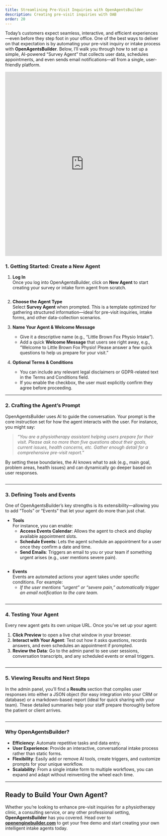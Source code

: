 ```yaml
---
title: Streamlining Pre-Visit Inquiries with OpenAgentsBuilder
description: Creating pre-visit inquiries with OAB
order: 20
---
```


Today’s customers expect seamless, interactive, and efficient experiences—even before they step foot in your office. One of the best ways to deliver on that expectation is by automating your pre-visit inquiry or intake process with **OpenAgentsBuilder**. Below, I’ll walk you through how to set up a simple, AI-powered “Survey Agent” that collects user data, schedules appointments, and even sends email notifications—all from a single, user-friendly platform.

<div style="position: relative; padding-bottom: 117.39130434782608%; height: 0;"><iframe src="https://www.loom.com/embed/f9d00a0b66d84799aea239f0e97e7d5b?sid=c6765a69-8c38-4c11-8cd7-83b98e947578" frameborder="0" webkitallowfullscreen mozallowfullscreen allowfullscreen style="position: absolute; top: 0; left: 0; width: 100%; height: 100%;"></iframe></div>


### **1. Getting Started: Create a New Agent**

1. **Log In**  
   Once you log into OpenAgentsBuilder, click on **New Agent** to start creating your survey or intake form agent from scratch.

   <Image alt="" src="../../../assets/tutorials/1.png" />

2. **Choose the Agent Type**  
   Select **Survey Agent** when prompted. This is a template optimized for gathering structured information—ideal for pre-visit inquiries, intake forms, and other data-collection scenarios.

3. **Name Your Agent & Welcome Message**  
   - Give it a descriptive name (e.g., “Little Brown Fox Physio Intake”).  
   - Add a quick **Welcome Message** that users see right away, e.g., “Welcome to Little Brown Fox Physio! Please answer a few quick questions to help us prepare for your visit.”

4. **Optional Terms & Conditions**  
   - You can include any relevant legal disclaimers or GDPR-related text in the Terms and Conditions field.  
   - If you enable the checkbox, the user must explicitly confirm they agree before proceeding.

---

### **2. Crafting the Agent’s Prompt**

OpenAgentsBuilder uses AI to guide the conversation. Your prompt is the core instruction set for how the agent interacts with the user. For instance, you might say:

> *“You are a physiotherapy assistant helping users prepare for their visit. Please ask no more than five questions about their goals, current issues, health concerns, etc. Gather enough detail for a comprehensive pre-visit report.”*

By setting these boundaries, the AI knows what to ask (e.g., main goal, problem areas, health issues) and can dynamically go deeper based on user responses.

<Image alt="" src="../../../assets/tutorials/2.png" />

---

### **3. Defining Tools and Events**

One of OpenAgentsBuilder’s key strengths is its extensibility—allowing you to add “Tools” or “Events” that let your agent do more than just chat.

- **Tools**  
  For instance, you can enable:  
  - **Access Events Calendar**: Allows the agent to check and display available appointment slots.  
  - **Schedule Events**: Lets the agent schedule an appointment for a user once they confirm a date and time.  
  - **Send Emails**: Triggers an email to you or your team if something urgent arises (e.g., user mentions severe pain).

<Image alt="" src="../../../assets/tutorials/4.png" />


- **Events**  
  Events are automated actions your agent takes under specific conditions. For example:  
  - *If the user mentions “urgent” or “severe pain,” automatically trigger an email notification to the care team.*  

<Image alt="" src="../../../assets/tutorials/3.png" />

---

### **4. Testing Your Agent**

Every new agent gets its own unique URL. Once you’ve set up your agent:

1. **Click Preview** to open a live chat window in your browser.  
2. **Interact with Your Agent**: Test out how it asks questions, records answers, and even schedules an appointment if prompted.  
3. **Review the Data**: Go to the admin panel to see user sessions, conversation transcripts, and any scheduled events or email triggers.

<Image alt="" src="../../../assets/tutorials/5.png" />

---

### **5. Viewing Results and Next Steps**

In the admin panel, you’ll find a **Results** section that compiles user responses into either a JSON object (for easy integration into your CRM or database) or a markdown-based report (ideal for quick sharing with your team). These detailed summaries help your staff prepare thoroughly before the patient or client arrives.

<Image alt="" src="../../../assets/tutorials/6.png" />


---

### **Why OpenAgentsBuilder?**

- **Efficiency**: Automate repetitive tasks and data entry.  
- **User Experience**: Provide an interactive, conversational intake process rather than static forms.  
- **Flexibility**: Easily add or remove AI tools, create triggers, and customize prompts for your unique workflow.  
- **Scalability**: From a single intake form to multiple workflows, you can expand and adapt without reinventing the wheel each time.

---

## **Ready to Build Your Own Agent?**

Whether you’re looking to enhance pre-visit inquiries for a physiotherapy clinic, a consulting service, or any other professional setting, **OpenAgentsBuilder** has you covered. Head over to **[openenginebuilder.com](http://openenginebuilder.com/)** to get your free demo and start creating your own intelligent intake agents today.
